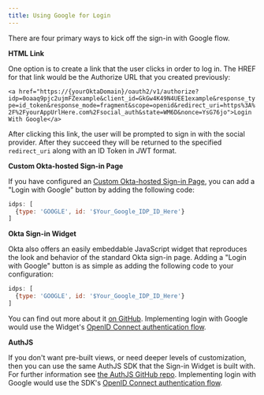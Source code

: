 ```yaml
---
title: Using Google for Login
---
```


There are four primary ways to kick off the sign-in with Google flow.

**HTML Link**

One option is to create a link that the user clicks in order to log in. The HREF for that link would be the Authorize URL that you created previously:

`<a href="https://{yourOktaDomain}/oauth2/v1/authorize?idp=0oaaq9pjc2ujmFZexample&client_id=GkGw4K49N4UEE1example&response_type=id_token&response_mode=fragment&scope=openid&redirect_uri=https%3A%2F%2FyourAppUrlHere.com%2Fsocial_auth&state=WM6D&nonce=YsG76jo">Login With Google</a>`

After clicking this link, the user will be prompted to sign in with the social provider. After they succeed they will be returned to the specified `redirect_uri` along with an ID Token in JWT format.

**Custom Okta-hosted Sign-in Page**

If you have configured an [Custom Okta-hosted Sign-in Page](https://help.okta.com/en/prod/Content/Topics/Settings/custom-okta-hosted-sign-in-page.htm), you can add a "Login with Google" button by adding the following code:

```js
idps: [
  {type: 'GOOGLE', id: '$Your_Google_IDP_ID_Here'}
]
```

**Okta Sign-in Widget**

Okta also offers an easily embeddable JavaScript widget that reproduces the look and behavior of the standard Okta sign-in page. Adding a "Login with Google" button is as simple as adding the following code to your configuration:

```js
idps: [
  {type: 'GOOGLE', id: '$Your_Google_IDP_ID_Here'}
]
```

You can find out more about it [on GitHub](https://github.com/okta/okta-signin-widget#okta-sign-in-widget). Implementing login with Google would use the Widget's [OpenID Connect authentication flow](https://github.com/okta/okta-signin-widget#openid-connect).

**AuthJS**

If you don't want pre-built views, or need deeper levels of customization, then you can use the same AuthJS SDK that the Sign-in Widget is built with. For further information see [the AuthJS GitHub repo](https://github.com/okta/okta-auth-js#install). Implementing login with Google would use the SDK's [OpenID Connect authentication flow](https://github.com/okta/okta-auth-js#openid-connect-options).
